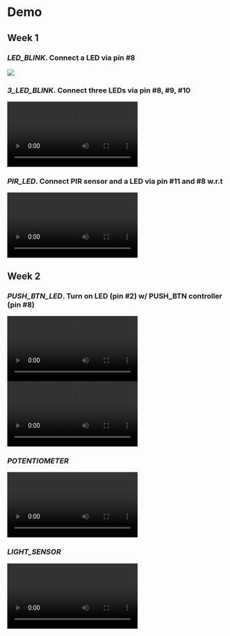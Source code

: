 # Demo

## Week 1

### _LED_BLINK_. Connect a LED via pin #8

![]("LED_BLINK/demo.mp4")

### _3_LED_BLINK_. Connect three LEDs via pin #8, #9, #10

<video src="3_LED_BLINK/demo.mp4"></video>

### _PIR_LED_. Connect PIR sensor and a LED via pin #11 and #8 w.r.t

<video src="PIR_LED/demo.mp4"></video>

## Week 2

### _PUSH_BTN_LED_. Turn on LED (pin #2) w/ PUSH_BTN controller (pin #8)

<video src="PUSH_BTN_LED/error.mp4"></video>
<video src="PUSH_BTN_LED/fixed.mp4"></video>

### _POTENTIOMETER_

<video src="POTENTIOMETER/demo.mp4"></video>

### _LIGHT_SENSOR_

<video src="LIGHT_SENSOR/demo.mp4"></video>
